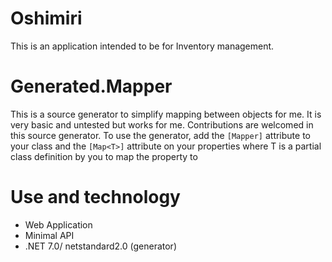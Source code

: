 # Oshimiri
This is an application intended to be for Inventory management.

# Generated.Mapper 
This is a source generator to simplify mapping between objects for me. It is very basic and untested but works for me. Contributions are welcomed in this source generator.
To use the generator, add the `[Mapper]` attribute to your class and the `[Map<T>]` attribute on your properties where T is a partial class definition by you to map the property to

# Use and technology
- Web Application
- Minimal API
- .NET 7.0/ netstandard2.0 (generator)
